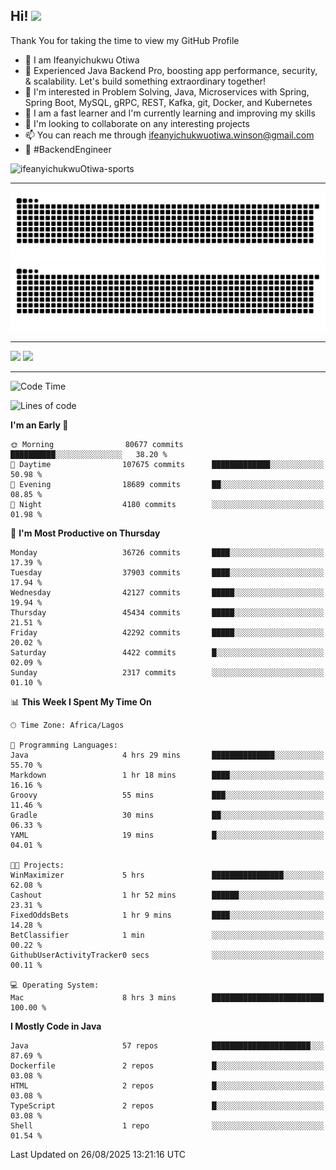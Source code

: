 <!-- BLOG-POST-LIST:START --><!-- BLOG-POST-LIST:END -->

## Hi! <img src="https://media.giphy.com/media/hvRJCLFzcasrR4ia7z/giphy.gif" width="4%"> 

Thank You for taking the time to view my GitHub Profile

- 👋 I am Ifeanyichukwu Otiwa
- 🚀 Experienced Java Backend Pro, boosting app performance, security, & scalability. Let's build something extraordinary together!
- 👀 I'm interested in Problem Solving, Java, Microservices with Spring, Spring Boot, MySQL, gRPC, REST, Kafka, git, Docker, and Kubernetes
- 🌱 I am a fast learner and I'm currently learning and improving my skills
- 💞️ I'm looking to collaborate on any interesting projects
- 📫 You can reach me through ifeanyichukwuotiwa.winson@gmail.com
- 🚀 #BackendEngineer

<p align="left" marginTop="10px"> <img src="https://komarev.com/ghpvc/?username=ifeanyichukwuOtiwa-sports&label=Profile%20views&color=0e75b6&style=for-the-badge" alt="ifeanyichukwuOtiwa-sports" /> </p>

***

<!--🐍📈SNAKEGRAPH / 🌐WEBSITE: https://github.com/Platane/snk -->
![github contribution grid snake animation](https://raw.githubusercontent.com/ifeanyichukwuOtiwa-sports/ifeanyichukwuOtiwa-sports/output/github-contribution-grid-snake-dark.svg#gh-dark-mode-only)![github contribution grid snake animation](https://raw.githubusercontent.com/ifeanyichukwuOtiwa-sports/ifeanyichukwuOtiwa-sports/output/github-contribution-grid-snake.svg#gh-light-mode-only)

***

<p float="left">
  <img float="left" src="https://github-readme-stats.vercel.app/api?username=ifeanyichukwuOtiwa-sports&count_private=true&include_all_commits=true&theme=react&show_icons=true" />
  <img float="right" src="https://github-readme-stats.vercel.app/api/top-langs/?username=ifeanyichukwuOtiwa-sports&layout=compact&show_icons=true&theme=react" /> 
</p>

***



<!--START_SECTION:waka-->
![Code Time](http://img.shields.io/badge/Code%20Time-4%2C117%20hrs%208%20mins-blue)

![Lines of code](https://img.shields.io/badge/From%20Hello%20World%20I%27ve%20Written-61.4%20million%20lines%20of%20code-blue)

**I'm an Early 🐤** 

```text
🌞 Morning                80677 commits       ██████████░░░░░░░░░░░░░░░   38.20 % 
🌆 Daytime                107675 commits      █████████████░░░░░░░░░░░░   50.98 % 
🌃 Evening                18689 commits       ██░░░░░░░░░░░░░░░░░░░░░░░   08.85 % 
🌙 Night                  4180 commits        ░░░░░░░░░░░░░░░░░░░░░░░░░   01.98 % 
```
📅 **I'm Most Productive on Thursday** 

```text
Monday                   36726 commits       ████░░░░░░░░░░░░░░░░░░░░░   17.39 % 
Tuesday                  37903 commits       ████░░░░░░░░░░░░░░░░░░░░░   17.94 % 
Wednesday                42127 commits       █████░░░░░░░░░░░░░░░░░░░░   19.94 % 
Thursday                 45434 commits       █████░░░░░░░░░░░░░░░░░░░░   21.51 % 
Friday                   42292 commits       █████░░░░░░░░░░░░░░░░░░░░   20.02 % 
Saturday                 4422 commits        █░░░░░░░░░░░░░░░░░░░░░░░░   02.09 % 
Sunday                   2317 commits        ░░░░░░░░░░░░░░░░░░░░░░░░░   01.10 % 
```


📊 **This Week I Spent My Time On** 

```text
🕑︎ Time Zone: Africa/Lagos

💬 Programming Languages: 
Java                     4 hrs 29 mins       ██████████████░░░░░░░░░░░   55.70 % 
Markdown                 1 hr 18 mins        ████░░░░░░░░░░░░░░░░░░░░░   16.16 % 
Groovy                   55 mins             ███░░░░░░░░░░░░░░░░░░░░░░   11.46 % 
Gradle                   30 mins             ██░░░░░░░░░░░░░░░░░░░░░░░   06.33 % 
YAML                     19 mins             █░░░░░░░░░░░░░░░░░░░░░░░░   04.01 % 

🐱‍💻 Projects: 
WinMaximizer             5 hrs               ████████████████░░░░░░░░░   62.08 % 
Cashout                  1 hr 52 mins        ██████░░░░░░░░░░░░░░░░░░░   23.31 % 
FixedOddsBets            1 hr 9 mins         ████░░░░░░░░░░░░░░░░░░░░░   14.28 % 
BetClassifier            1 min               ░░░░░░░░░░░░░░░░░░░░░░░░░   00.22 % 
GithubUserActivityTracker0 secs              ░░░░░░░░░░░░░░░░░░░░░░░░░   00.11 % 

💻 Operating System: 
Mac                      8 hrs 3 mins        █████████████████████████   100.00 % 
```

**I Mostly Code in Java** 

```text
Java                     57 repos            ██████████████████████░░░   87.69 % 
Dockerfile               2 repos             █░░░░░░░░░░░░░░░░░░░░░░░░   03.08 % 
HTML                     2 repos             █░░░░░░░░░░░░░░░░░░░░░░░░   03.08 % 
TypeScript               2 repos             █░░░░░░░░░░░░░░░░░░░░░░░░   03.08 % 
Shell                    1 repo              ░░░░░░░░░░░░░░░░░░░░░░░░░   01.54 % 
```




 Last Updated on 26/08/2025 13:21:16 UTC
<!--END_SECTION:waka-->

<!--
<p align="center">
![trophy](https://github-profile-trophy.vercel.app/?username=ifeanyichukwuOtiwa-sports&theme=onedark) (https://github.com/ryo-ma/github-profile-trophy)
</p>
-->

<!---
ifeanyi-otiwa/ifeanyi-otiwa is a ✨ special ✨ repository because its `README.md` (this file) appears on your GitHub profile.
You can click the Preview link to take a look at your changes.
--->
